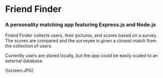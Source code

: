 # Friend Finder 

### A personality matching app featuring Express.js and Node.js

Friend Finder collects users, their pictures, and scores based on a survey. The scores are compared and the surveyee is given a closest match from the collection of users.

Currently users are stored locally, but the app could be easily scaled to an external database.

!(screen.JPG)
